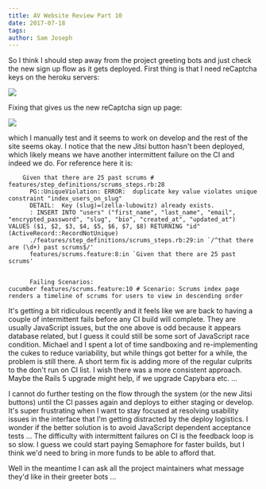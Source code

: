 ```yaml
---
title: AV Website Review Part 10
date: 2017-07-18
tags: 
author: Sam Joseph
---
```


So I think I should step away from the project greeting bots and just check the new sign up flow as it gets deployed.  First thing is that I need reCaptcha keys on the heroku servers:

![](https://dl.dropbox.com/s/9wti29f0ihs7s7e/Screenshot%202017-07-18%2009.39.37.png)

Fixing that gives us the new reCaptcha sign up page:

![](https://dl.dropbox.com/s/hncj4kvhndkebst/Screenshot%202017-07-18%2009.44.07.png)

which I manually test and it seems to work on develop and the rest of the site seems okay.  I notice that the new Jitsi button hasn't been deployed, which likely means we have another intermittent failure on the CI and indeed we do.  For reference here it is:

```
    Given that there are 25 past scrums # features/step_definitions/scrums_steps.rb:28
      PG::UniqueViolation: ERROR:  duplicate key value violates unique constraint "index_users_on_slug"
      DETAIL:  Key (slug)=(zella-lubowitz) already exists.
      : INSERT INTO "users" ("first_name", "last_name", "email", "encrypted_password", "slug", "bio", "created_at", "updated_at") VALUES ($1, $2, $3, $4, $5, $6, $7, $8) RETURNING "id" (ActiveRecord::RecordNotUnique)
      ./features/step_definitions/scrums_steps.rb:29:in `/^that there are (\d+) past scrums$/'
      features/scrums.feature:8:in `Given that there are 25 past scrums'
      
      
      Failing Scenarios:
cucumber features/scrums.feature:10 # Scenario: Scrums index page renders a timeline of scrums for users to view in descending order
```

It's getting a bit ridiculous recently and it feels like we are back to having a couple of intermittent fails before any CI build will complete.  They are usually JavaScript issues, but the one above is odd because it appears database related, but I guess it could still be some sort of JavaScript race condition.  Michael and I spent a lot of time sandboxing and re-implementing the cukes to reduce variability, but while things got better for a while, the problem is still there.  A short term fix is adding more of the regular culprits to the don't run on CI list.   I wish there was a more consistent approach.  Maybe the Rails 5 upgrade might help, if we upgrade Capybara etc. ...

I cannot do further testing on the flow through the system (or the new Jitsi buttons) until the CI passes again and deploys to either staging or develop.  It's super frustrating when I want to stay focused at resolving usability issues in the interface that I'm getting distracted by the deploy logistics.  I wonder if the better solution is to avoid JavaScript dependent acceptance tests ... The difficulty with intermittent failures on CI is the feedback loop is so slow.  I guess we could start paying Semaphore for faster builds, but I think we'd need to bring in more funds to be able to afford that.

Well in the meantime I can ask all the project maintainers what message they'd like in their greeter bots ...
